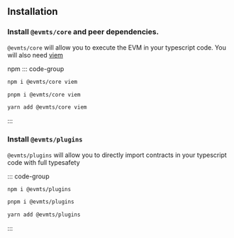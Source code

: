 ## Installation

### Install `@evmts/core` and peer dependencies.

`@evmts/core` will allow you to execute the EVM in your typescript code. You will also need [viem](https://viem.sh/docs/clients/public.html)

npm
::: code-group

```bash [npm]
npm i @evmts/core viem
```

```bash [pnpm]
pnpm i @evmts/core viem
```

```bash [yarn]
yarn add @evmts/core viem
```

:::

### Install `@evmts/plugins`

`@evmts/plugins` will allow you to directly import contracts in your typescript code with full typesafety

::: code-group

```bash [npm]
npm i @evmts/plugins
```

```bash [pnpm]
pnpm i @evmts/plugins
```

```bash [yarn]
yarn add @evmts/plugins
```

:::
